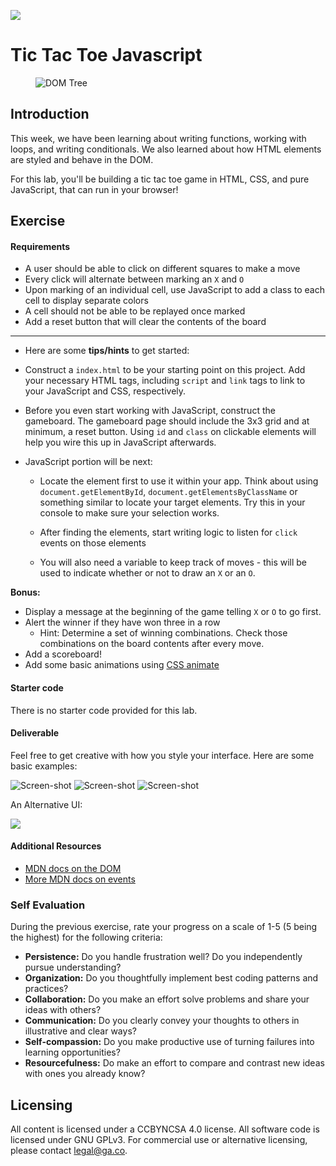<!--
Market: SF
-->

![](https://ga-dash.s3.amazonaws.com/production/assets/logo-9f88ae6c9c3871690e33280fcf557f33.png)


# Tic Tac Toe Javascript
<figure>
  <img src="http://i.giphy.com/J0KMRPYbwWru0.gif" alt="DOM Tree">
</figure>

## Introduction

This week, we have been learning about writing functions, working with
loops, and writing conditionals. We also learned about how HTML elements are styled and behave in the DOM.

For this lab, you'll be building a tic tac toe game in HTML, CSS, and pure JavaScript, that can run in your browser!

## Exercise

#### Requirements

- A user should be able to click on different squares to make a move
- Every click will alternate between marking an `X` and `O`
- Upon marking of an individual cell, use JavaScript to add a class to
  each cell to display separate colors
- A cell should not be able to be replayed once marked
- Add a reset button that will clear the contents of the board

---

- Here are some __tips/hints__ to get started:

 - Construct a `index.html` to be your starting point on this
 project. Add your necessary HTML tags, including `script` and
 `link` tags to link to your JavaScript and CSS, respectively.

 - Before you even start working with JavaScript, construct the
 gameboard. The gameboard page should include the 3x3 grid and at
 minimum, a reset button. Using `id` and `class` on clickable
 elements will help you wire this up in JavaScript afterwards.

 - JavaScript portion will be next:

   * Locate the element first to use it within your app. Think about
      using `document.getElementById`, `document.getElementsByClassName` or something similar to locate your target elements. Try this in your console to make sure your selection works.

   * After finding the elements, start writing logic to listen for
      `click` events on those elements

   * You will also need a variable to keep track of moves - this
      will be used to indicate whether or not to draw an `X` or an `O`.

**Bonus:**
- Display a message at the beginning of the game telling `X` or `O` to go first.
- Alert the winner if they have won three in a row
    * Hint: Determine a set of winning combinations. Check those
      combinations on the board contents after every move.
- Add a scoreboard!
- Add some basic animations using [CSS animate](https://developer.mozilla.org/en-US/docs/Web/CSS/animation)


#### Starter code

There is no starter code provided for this lab.

#### Deliverable

Feel free to get creative with how you style your interface. Here are some basic examples:

![Screen-shot](https://i.imgur.com/kz2L9f9.png)
![Screen-shot](https://i.imgur.com/d8lFshD.png)
![Screen-shot](https://i.imgur.com/Jw6hhcA.png)

An Alternative UI:

![](http://i.giphy.com/maSr1dPOf7Qac.gif)

#### Additional Resources

- [MDN docs on the DOM](https://developer.mozilla.org/en-US/docs/Web/API/Document_Object_Model)
- [More MDN docs on events](https://developer.mozilla.org/en-US/docs/Web/Events)

### Self Evaluation

During the previous exercise, rate your progress on a scale of 1-5 (5 being the highest) for the following criteria:

- **Persistence:** Do you handle frustration well? Do you independently pursue understanding?
- **Organization:** Do you thoughtfully implement best coding patterns and practices?
- **Collaboration:** Do you make an effort solve problems and share your ideas with others?
- **Communication:** Do you clearly convey your thoughts to others in illustrative and clear ways?
- **Self-compassion:** Do you make productive use of turning failures into learning opportunities?
- **Resourcefulness:** Do make an effort to compare and contrast new ideas with ones you already know? 

## Licensing
All content is licensed under a CC­BY­NC­SA 4.0 license.
All software code is licensed under GNU GPLv3. For commercial use or alternative licensing, please contact legal@ga.co.
